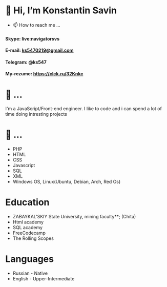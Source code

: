# 👋 Hi, I’m Konstantin Savin



- 📫 How to reach me ...

#### Skype: live:navigatorsvs
#### E-mail: ks5470219@gmail.com
#### Telegram: @ks547
#### My-rezume: https://clck.ru/32Knkc

# 👀 ...

I'm a JavaScript/Front-end engineer. I like to code and i can spend a lot of time doing intresting projects


# 🌱 ... 

* PHP
* HTML
* CSS
* Javascript
* SQL
* XML
* Windows OS, Linux(Ubuntu, Debian, Arch, Red Os)

# Education

* ZABAYKAL'SKIY State University, mining faculty**; (Chita)
* Html academy
* SQL academy
* FreeCodecamp
* The Rolling Scopes


# Languages

* Russian - Native
* English - Upper-Intermediate
